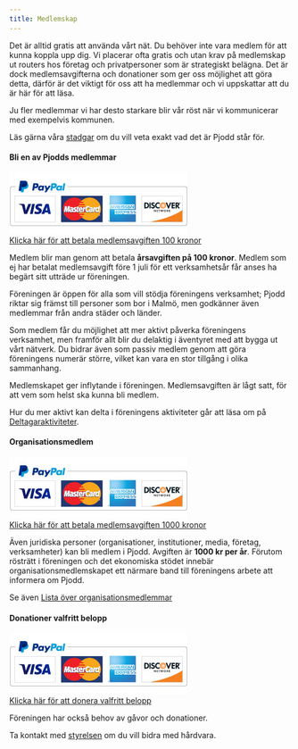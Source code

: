 ```yaml
---
title: Medlemskap
---
```


Det är alltid gratis att använda vårt nät. Du behöver inte vara medlem
för att kunna koppla upp dig. Vi placerar ofta gratis och utan krav på
medlemskap ut routers hos företag och privatpersoner som är strategiskt
belägna. Det är dock medlemsavgifterna och donationer som ger oss
möjlighet att göra detta, därför är det viktigt för oss att ha medlemmar
och vi uppskattar att du är här för att läsa.

Ju fler medlemmar vi har desto starkare blir vår röst när vi
kommunicerar med exempelvis kommunen.

Läs gärna våra [stadgar](stadgar.html) om du vill veta exakt vad det är
Pjodd står för.

#### Bli en av Pjodds medlemmar

[![](images/paypal.jpg "Klicka här för att betala medlemsavgiften 100 kronor")\
Klicka här för att betala medlemsavgiften 100 kronor](https://paypal.me/pjodd/100)

Medlem blir man genom att betala **årsavgiften på 100 kronor**. Medlem
som ej har betalat medlemsavgift före 1 juli för ett verksamhetsår får
anses ha begärt sitt utträde ur föreningen.

Föreningen är öppen för alla som vill stödja föreningens verksamhet;
Pjodd riktar sig främst till personer som bor i Malmö, men godkänner
även medlemmar från andra städer och länder.

Som medlem får du möjlighet att mer aktivt påverka föreningens
verksamhet, men framför allt blir du delaktig i äventyret med att bygga
ut vårt nätverk. Du bidrar även som passiv medlem genom att göra
föreningens numerär större, vilket kan vara en stor tillgång i olika
sammanhang.

Medlemskapet ger inflytande i föreningen. Medlemsavgiften är lågt satt,
för att vem som helst ska kunna bli medlem.

Hur du mer aktivt kan delta i föreningens aktiviteter går att läsa om på
[Deltagaraktiviteter](deltagaraktiviteter.html).

#### Organisationsmedlem

[![](images/paypal.jpg "Klicka här för att betala medlemsavgiften 1000 kronor")\
Klicka här för att betala medlemsavgiften 1000 kronor](https://paypal.me/pjodd/1000)

Även juridiska personer (organisationer, institutioner, media, företag,
verksamheter) kan bli medlem i Pjodd. Avgiften är **1000 kr per år**.
Förutom rösträtt i föreningen och det ekonomiska stödet innebär
organisationsmedlemskapet ett närmare band till föreningens arbete att
informera om Pjodd.

Se även [Lista över organisationsmedlemmar](lista_över_organisationsmedlemmar.html)

#### Donationer **valfritt belopp**

[![](images/paypal.jpg "Klicka här för att donera valfritt belopp")\
Klicka här för att donera valfritt belopp](https://paypal.me/pjodd)

Föreningen har också behov av gåvor och donationer.

Ta kontakt med [styrelsen](styrelsen.html) om du vill bidra med
hårdvara.
